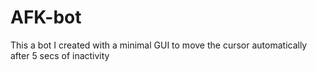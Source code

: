 # AFK-bot
This a bot I created with a minimal GUI to move the cursor automatically after 5 secs of inactivity
